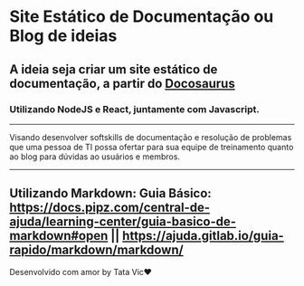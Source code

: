 # Site Estático de Documentação ou Blog de ideias
## A ideia seja criar um site estático de documentação, a partir do [Docosaurus](https://docusaurus.io/pt-BR/)
### Utilizando NodeJS e React, juntamente com Javascript. 
---
Visando desenvolver softskills de documentação e resolução de problemas que uma pessoa de TI possa ofertar para sua equipe de treinamento quanto ao blog para dúvidas ao usuários e membros. 

---
Utilizando Markdown:
Guia Básico: <https://docs.pipz.com/central-de-ajuda/learning-center/guia-basico-de-markdown#open> || <https://ajuda.gitlab.io/guia-rapido/markdown/markdown/>
---
Desenvolvido com amor by Tata Vic❤️
